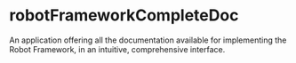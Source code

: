 # robotFrameworkCompleteDoc
An application offering all the documentation available for implementing the Robot Framework, in an intuitive, comprehensive interface.
